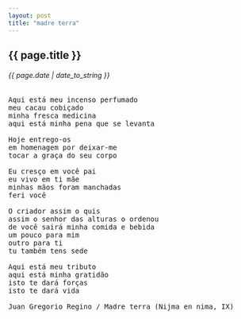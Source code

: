 ```yaml
---
layout: post
title: "madre terra"
---
```


## {{ page.title }}

###### {{ page.date | date_to_string }}

<pre class="lyric">
Aqui está meu incenso perfumado 
meu cacau cobiçado 
minha fresca medicina
aqui está minha pena que se levanta 

Hoje entrego-os
em homenagem por deixar-me
tocar a graça do seu corpo

Eu cresço em você pai
eu vivo em ti mãe
minhas mãos foram manchadas
feri você

O criador assim o quis
assim o senhor das alturas o ordenou
de você sairá minha comida e bebida
um pouco para mim
outro para ti
tu também tens sede

Aqui está meu tributo 
aqui está minha gratidão 
isto te dará forças
isto te dará vida

Juan Gregorio Regino / Madre terra (Nijma en nima, IX)
</pre>

<br>
